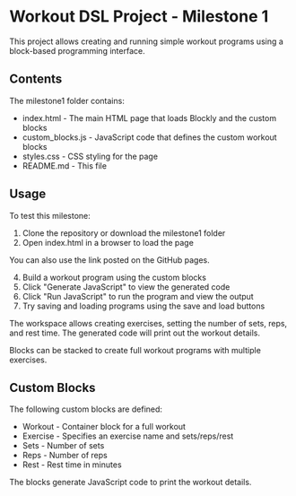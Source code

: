 # Workout DSL Project - Milestone 1

This project allows creating and running simple workout programs using a block-based programming interface. 

## Contents

The milestone1 folder contains:

- index.html - The main HTML page that loads Blockly and the custom blocks
- custom_blocks.js - JavaScript code that defines the custom workout blocks
- styles.css - CSS styling for the page
- README.md - This file

## Usage

To test this milestone:

1. Clone the repository or download the milestone1 folder
2. Open index.html in a browser to load the page

You can also use the link posted on the GitHub pages. 

4. Build a workout program using the custom blocks
5. Click "Generate JavaScript" to view the generated code
6. Click "Run JavaScript" to run the program and view the output
7. Try saving and loading programs using the save and load buttons

The workspace allows creating exercises, setting the number of sets, reps, and rest time. The generated code will print out the workout details.

Blocks can be stacked to create full workout programs with multiple exercises.

## Custom Blocks

The following custom blocks are defined:

- Workout - Container block for a full workout
- Exercise - Specifies an exercise name and sets/reps/rest
- Sets - Number of sets
- Reps - Number of reps 
- Rest - Rest time in minutes

The blocks generate JavaScript code to print the workout details.
